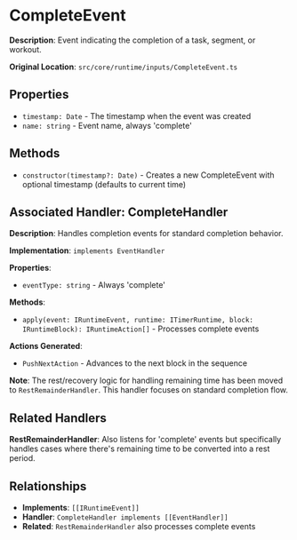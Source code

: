 # CompleteEvent

**Description**: Event indicating the completion of a task, segment, or workout.

**Original Location**: `src/core/runtime/inputs/CompleteEvent.ts`

## Properties

*   `timestamp: Date` - The timestamp when the event was created
*   `name: string` - Event name, always 'complete'

## Methods

*   `constructor(timestamp?: Date)` - Creates a new CompleteEvent with optional timestamp (defaults to current time)

## Associated Handler: CompleteHandler

**Description**: Handles completion events for standard completion behavior.

**Implementation**: `implements EventHandler`

**Properties**:
*   `eventType: string` - Always 'complete'

**Methods**:
*   `apply(event: IRuntimeEvent, runtime: ITimerRuntime, block: IRuntimeBlock): IRuntimeAction[]` - Processes complete events

**Actions Generated**:
*   `PushNextAction` - Advances to the next block in the sequence

**Note**: The rest/recovery logic for handling remaining time has been moved to `RestRemainderHandler`. This handler focuses on standard completion flow.

## Related Handlers

**RestRemainderHandler**: Also listens for 'complete' events but specifically handles cases where there's remaining time to be converted into a rest period.

## Relationships
*   **Implements**: `[[IRuntimeEvent]]`
*   **Handler**: `CompleteHandler implements [[EventHandler]]`
*   **Related**: `RestRemainderHandler` also processes complete events